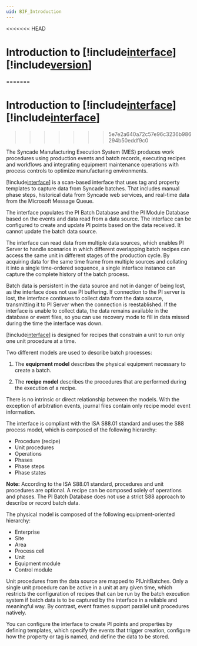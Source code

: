 ```yaml
---
uid: BIF_Introduction
---
```


<<<<<<< HEAD
# Introduction to [!include[interface](../includes/product-long.md)] [!include[version](../includes/product-version.md)]
=======
# Introduction to [!include[interface](../includes/product-long.md)] [!include[interface](../includes/product-version.md)]
>>>>>>> 5e7e2a640a72c57e96c3236b986294b50eddf9c0

<!-- Mark Bishop 6/18: Modified for Emerson Syncade -->

The Syncade Manufacturing Execution System (MES) produces work procedures using production events and batch records, executing recipes and workflows and integrating equipment maintenance operations with process controls to optimize manufacturing environments.

[!include[interface](../includes/product-short.md)] is a scan-based interface that uses tag and property templates to capture data from Syncade batches. That includes manual phase steps, historical data from Syncade web services, and real-time data from the Microsoft Message Queue.

The interface populates the PI Batch Database and the PI Module Database based on the events and data read from a data source. The interface can be configured to create and update PI points based on the data received. It cannot update the batch data source.
    
The interface can read data from multiple data sources, which enables PI Server to handle scenarios in which different overlapping batch recipes can access the same unit in different stages of the production cycle. By acquiring data for the same time frame from multiple sources and collating it into a single time-ordered sequence, a single interface instance can capture the complete history of the batch process.

Batch data is persistent in the data source and not in danger of being lost, as the interface does not use PI buffering. If connection to the PI server is lost, the interface continues to collect data from the data source, transmitting it to PI Server when the connection is reestablished. If the interface is unable to collect data, the data remains available in the database or event files, so you can use recovery mode to fill in data missed during the time the interface was down.

[!include[interface](../includes/product-short.md)] is designed for recipes that constrain a unit to run only one unit procedure at a time. 

<!-- Framework content -->

Two different models are used to describe batch processes: 

1. The **equipment model** describes the physical equipment necessary to create a batch. 

2. The **recipe model** describes the procedures that are performed during the execution of a recipe. 

There is no intrinsic or direct relationship between the models. With the exception of arbitration events, journal files contain only recipe model event information. 

The interface is compliant with the ISA S88.01 standard and uses the S88 process model, which is composed of the following hierarchy: 

* Procedure (recipe) 
* Unit procedures 
* Operations 
* Phases 
* Phase steps 
* Phase states 

**Note:** According to the ISA S88.01 standard, procedures and unit procedures are optional. A recipe can be composed solely of operations and phases. The PI Batch Database does not use a strict S88 approach to describe or record batch data.

The physical model is composed of the following equipment-oriented hierarchy:

* Enterprise 
* Site 
* Area 
* Process cell 
* Unit 
* Equipment module 
* Control module 

Unit procedures from the data source are mapped to PIUnitBatches. Only a single unit procedure can be active in a unit at any given time, which restricts the configuration of recipes that can be run by the batch execution system if batch data is to be captured by the interface in a reliable and meaningful way. By contrast, event frames support parallel unit procedures natively. 

You can configure the interface to create PI points and properties by defining templates, which specify the events that trigger creation, configure how the property or tag is named, and define the data to be stored. 